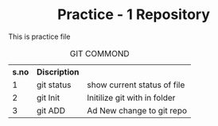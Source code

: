 
<h1 align=center>
Practice - 1 Repository   
</h1>
<p>
  This is practice file
</p>
<table>
  <caption>GIT COMMOND</caption>
  <tr>
    <th>s.no</th>
    <th>Discription</th>
</tr>
<tr>
<td>1</td>
  <td>git status</td>
  <td>show current status of file</td>
</tr>
  <tr>
<td>2</td>
  <td>git Init</td>
  <td>Initilize git with in folder </td>
    
  </tr>
  <tr>
    <td>3</td>
  <td>git ADD</td>
  <td>Ad New change to git repo</td>

  </tr>
</table>

